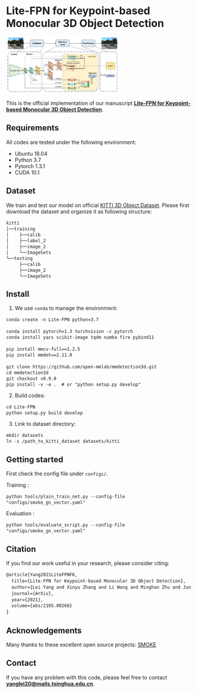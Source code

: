 # Lite-FPN for Keypoint-based Monocular 3D Object Detection

<img src="figures/Lite-FPN.png" alt="vis2" style="zoom:30%" />

This is the official implementation of our manuscript [**Lite-FPN for Keypoint-based Monocular 3D Object Detection**](https://arxiv.org/pdf/2105.00268.pdf).


## Requirements
All codes are tested under the following environment:
*   Ubuntu 18.04
*   Python 3.7
*   Pytorch 1.3.1
*   CUDA 10.1

## Dataset
We train and test our model on official [KITTI 3D Object Dataset](http://www.cvlibs.net/datasets/kitti/eval_object.php?obj_benchmark=3d). 
Please first download the dataset and organize it as following structure:
```
kitti
│──training
│    ├──calib 
│    ├──label_2 
│    ├──image_2
│    └──ImageSets
└──testing
     ├──calib 
     ├──image_2
     └──ImageSets
```  

## Install
1. We use `conda` to manage the environment:
```
conda create -n Lite-FPN python=3.7

conda install pytorch=1.3 torchvision -c pytorch
conda install yacs scikit-image tqdm numba fire pybind11

pip install mmcv-full==1.2.5
pip install mmdet==2.11.0

git clone https://github.com/open-mmlab/mmdetection3d.git
cd mmdetection3d
git checkout v0.9.0
pip install -v -e .  # or "python setup.py develop"
```

2. Build codes:
```
cd Lite-FPN
python setup.py build develop
```

3. Link to dataset directory:
```
mkdir datasets
ln -s /path_to_kitti_dataset datasets/kitti
```

## Getting started
First check the config file under `configs/`. 

Training :
```
python tools/plain_train_net.py --config-file "configs/smoke_gn_vector.yaml"
```

Evaluation :
```
python tools/evaluate_script.py --config-file "configs/smoke_gn_vector.yaml"
```

## Citation
If you find our work useful in your research, please consider citing:

```latex
@article{Yang2021LiteFPNFK,
  title={Lite-FPN for Keypoint-based Monocular 3D Object Detection},
  author={Lei Yang and Xinyu Zhang and Li Wang and Minghan Zhu and Jun Li},
  journal={ArXiv},
  year={2021},
  volume={abs/2105.00268}
}
```

## Acknowledgements
Many thanks to these excellent open source projects: [SMOKE](https://github.com/lzccccc/SMOKE) 

## Contact

If you have any problem with this code, please feel free to contact **yanglei20@mails.tsinghua.edu.cn**.